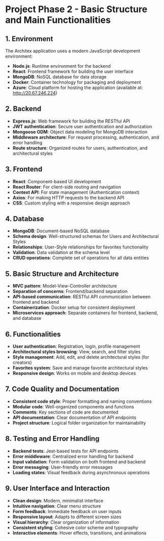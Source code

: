 # Project Phase 2 - Basic Structure and Main Functionalities

## 1. Environment
The Architex application uses a modern JavaScript development environment:
- **Node.js**: Runtime environment for the backend
- **React**: Frontend framework for building the user interface
- **MongoDB**: NoSQL database for data storage
- **Docker**: Container technology for packaging and deployment
- **Azure**: Cloud platform for hosting the application (available at: http://20.67.246.224)

## 2. Backend
- **Express.js**: Web framework for building the RESTful API
- **JWT authentication**: Secure user authentication and authorization
- **Mongoose ODM**: Object data modeling for MongoDB interaction
- **Middleware architecture**: For request processing, authentication, and error handling
- **Route structure**: Organized routes for users, authentication, and architectural styles

## 3. Frontend
- **React**: Component-based UI development
- **React Router**: For client-side routing and navigation
- **Context API**: For state management (Authentication context)
- **Axios**: For making HTTP requests to the backend API
- **CSS**: Custom styling with a responsive design approach

## 4. Database
- **MongoDB**: Document-based NoSQL database
- **Schema design**: Well-structured schemas for Users and Architectural Styles
- **Relationships**: User-Style relationships for favorites functionality
- **Validation**: Data validation at the schema level
- **CRUD operations**: Complete set of operations for all data entities

## 5. Basic Structure and Architecture
- **MVC pattern**: Model-View-Controller architecture
- **Separation of concerns**: Frontend/backend separation
- **API-based communication**: RESTful API communication between frontend and backend
- **Containerization**: Docker setup for consistent deployment
- **Microservices approach**: Separate containers for frontend, backend, and database

## 6. Functionalities
- **User authentication**: Registration, login, profile management
- **Architectural styles browsing**: View, search, and filter styles
- **Style management**: Add, edit, and delete architectural styles (for creators)
- **Favorites system**: Save and manage favorite architectural styles
- **Responsive design**: Works on mobile and desktop devices

## 7. Code Quality and Documentation
- **Consistent code style**: Proper formatting and naming conventions
- **Modular code**: Well-organized components and functions
- **Comments**: Key sections of code are documented
- **API documentation**: Clear documentation of API endpoints
- **Project structure**: Logical folder organization for maintainability

## 8. Testing and Error Handling
- **Backend tests**: Jest-based tests for API endpoints
- **Error middleware**: Centralized error handling for backend
- **Input validation**: Form validation on both frontend and backend
- **Error messaging**: User-friendly error messages
- **Loading states**: Visual feedback during asynchronous operations

## 9. User Interface and Interaction
- **Clean design**: Modern, minimalist interface
- **Intuitive navigation**: Clear menu structure
- **Form feedback**: Immediate feedback on user inputs
- **Responsive layout**: Adapts to different screen sizes
- **Visual hierarchy**: Clear organization of information
- **Consistent styling**: Cohesive color scheme and typography
- **Interactive elements**: Hover effects, transitions, and animations